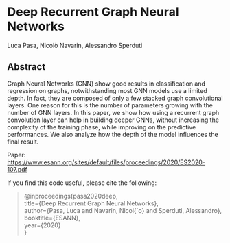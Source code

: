 # Deep Recurrent Graph Neural Networks

Luca Pasa, Nicolò Navarin, Alessandro Sperduti

## Abstract

Graph Neural Networks (GNN) show good results in classification and regression on graphs, notwithstanding most GNN models use a limited depth. In fact, they are composed of only a few stacked graph convolutional layers. One reason for this is the number of parameters growing with the number of GNN layers. In this paper, we show how using a recurrent graph convolution layer can help in building deeper GNNs, without increasing the complexity of the training phase, while improving on the predictive performances. We also analyze how the depth of the model influences the final result.


Paper: https://www.esann.org/sites/default/files/proceedings/2020/ES2020-107.pdf

If you find this code useful, please cite the following:

>@inproceedings{pasa2020deep,\
  title={Deep Recurrent Graph Neural Networks},\
  author={Pasa, Luca and Navarin, Nicol{\`o} and Sperduti, Alessandro},\
  booktitle={ESANN},\
  year={2020}\
}
